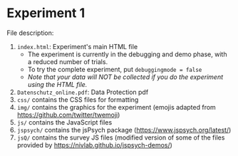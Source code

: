 # Experiment 1

File description:
1. `index.html`: Experiment's main HTML file
   - The experiment is currently in the debugging and demo phase, with a reduced number of trials.
   - To try the complete experiment, put `debuggingmode = false`
   - _Note that your data will NOT be collected if you do the experiment using the HTML file._
3. `Datenschutz_online.pdf`: Data Protection pdf
4. `css/` contains the CSS files for formatting
5. `img/` contains the graphics for the experiment (emojis adapted from https://github.com/twitter/twemoji)
4. `js/` contains the JavaScript files
5. `jspsych/` contains the jsPsych package (https://www.jspsych.org/latest/)
6. `jsQ/` contains the survey JS files 
    (modified version of some of the files provided by 
        https://nivlab.github.io/jspsych-demos/)
